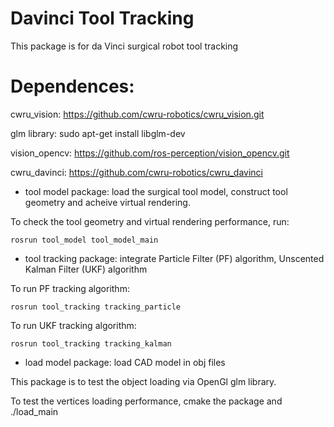 # Davinci Tool Tracking 
This package is for da Vinci surgical robot tool tracking

# Dependences:
cwru_vision: https://github.com/cwru-robotics/cwru_vision.git

glm library: sudo apt-get install libglm-dev

vision_opencv: https://github.com/ros-perception/vision_opencv.git

cwru_davinci: https://github.com/cwru-robotics/cwru_davinci 

- tool model package: load the surgical tool model, construct tool geometry and acheive  virtual rendering.

To check the tool geometry and virtual rendering performance, run:

`rosrun tool_model tool_model_main`

- tool tracking package: integrate Particle Filter (PF) algorithm, Unscented Kalman Filter (UKF) algorithm

To run PF tracking algorithm:

`rosrun tool_tracking tracking_particle`

To run UKF tracking algorithm:

`rosrun tool_tracking tracking_kalman`

- load model package: load CAD model in obj files

This package is to test the object loading via OpenGl glm library.

To test the vertices loading performance, cmake the package and ./load_main












